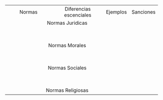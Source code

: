 <table style="width: 100%; text-align: center;">
  <tr>
    <td style="width: 50%;">Normas</td>
    <td style="width: 50%;">Diferencias escenciales</td>
    <td style="width: 50%;">Ejemplos</td>
    <td style="width: 50%;">Sanciones</td>
  </tr>
  <tr>
    <td colspan="3" style="width: 50%; ">Normas Juridicas</td>
  </tr>
  <tr>
    <td  colspan="3" style="width: 100%; padding-top: 50px;">Normas Morales</td>
  </tr>
  <tr>
    <td  colspan="3" style="width: 100%; padding-top: 50px;">Normas Sociales</td>
  </tr>
  <tr>
    <td  colspan="3" style="width: 100%; padding-top: 50px;">Normas Religiosas</td>
  </tr>
</table>